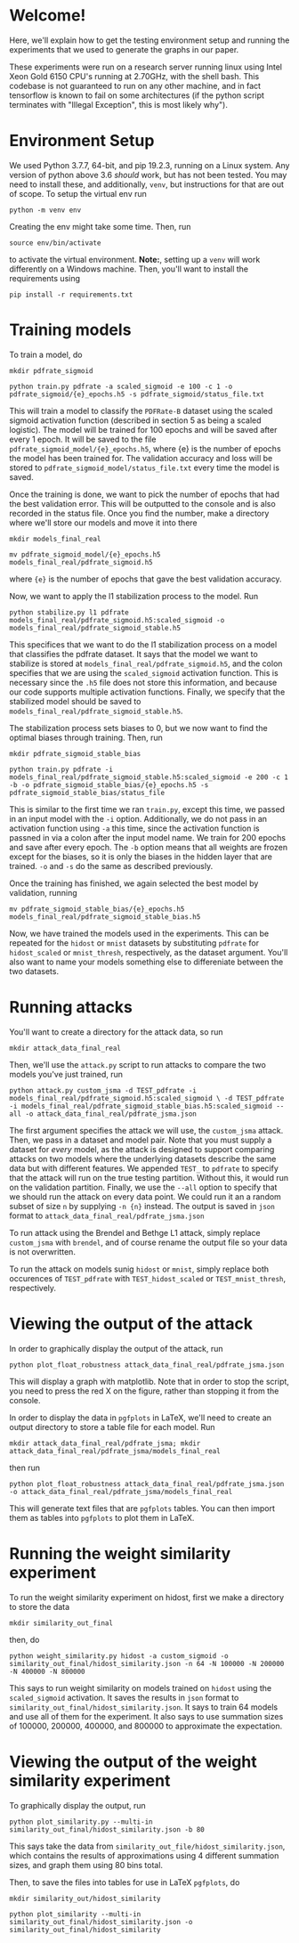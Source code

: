 # Welcome!
Here, we'll explain how to get the testing environment setup and running the experiments that we used to generate the graphs in our paper.

These experiments were run on a research server running linux using Intel Xeon Gold 6150 CPU's running at 2.70GHz, with the shell bash.
This codebase is not guaranteed to run on
any other machine, and in fact tensorflow is known to fail on some architectures (if the python script terminates with "Illegal Exception", this
is most likely why").

# Environment Setup
We used Python 3.7.7, 64-bit, and pip 19.2.3, running on a Linux system. Any version of python above 3.6 _should_ work, but has not been tested. You may need to install these, and
additionally, `venv`, but instructions for that are out of scope.
To setup the virtual env run

`python -m venv env`

Creating the env might take some time. Then, run

`source env/bin/activate`

to activate the virtual environment. **Note:**, setting up a `venv` will work differently on a Windows machine. Then, you'll want to install the requirements using

`pip install -r requirements.txt`

# Training models
To train a model, do

`mkdir pdfrate_sigmoid`

`python train.py pdfrate -a scaled_sigmoid -e 100 -c 1 -o pdfrate_sigmoid/{e}_epochs.h5 -s pdfrate_sigmoid/status_file.txt`

This will train a model to classify the `PDFRate-B` dataset using the scaled sigmoid activation function (described in section 5 as being a scaled logistic).
The model will be trained for 100 epochs and will be saved after every 1 epoch. It will be saved to the file `pdfrate_sigmoid_model/{e}_epochs.h5`, where {e}
is the number of epochs the model has been trained for. The validation accuracy and loss will be stored to `pdfrate_sigmoid_model/status_file.txt` every
time the model is saved.

Once the training is done, we want to pick the number of epochs that had the best validation error. This will be outputted to the console and is
also recorded in the status file. Once you find the number, make a directory where we'll store our models and move it into there

`mkdir models_final_real`

`mv pdfrate_sigmoid_model/{e}_epochs.h5 models_final_real/pdfrate_sigmoid.h5`

where `{e}` is the number of epochs that gave the best validation accuracy.

Now, we want to apply the l1 stabilization process to the model. Run

`python stabilize.py l1 pdfrate models_final_real/pdfrate_sigmoid.h5:scaled_sigmoid -o models_final_real/pdfrate_sigmoid_stable.h5`

This specifices that we want to do the l1 stabilization process on a model that classifies the pdfrate dataset. It says that the model we want to stabilize is stored at
`models_final_real/pdfrate_sigmoid.h5`, and the colon specifies that we are using the `scaled_sigmoid` activation function. This is necessary since the `.h5` file
does not store this information, and because our code supports multiple activation functions. Finally, we specify that the stabilized model should be saved to
`models_final_real/pdfrate_sigmoid_stable.h5`.

The stabilization process sets biases to 0, but we now want to find the optimal biases through training. Then, run

`mkdir pdfrate_sigmoid_stable_bias`

`python train.py pdfrate -i models_final_real/pdfrate_sigmoid_stable.h5:scaled_sigmoid -e 200 -c 1 -b -o pdfrate_sigmoid_stable_bias/{e}_epochs.h5 -s pdfrate_sigmoid_stable_bias/status_file`

This is similar to the first time we ran `train.py`, except this time, we passed in an input model with the `-i` option. Additionally, we do not pass in an activation
function using `-a` this time, since the activation function is passned in via a colon after the input model name. We train for 200 epochs and save after every epoch. The `-b` option means that all weights are frozen except for the biases, so it is only the biases in the hidden layer that are trained. `-o` and `-s` do the same as described previously.

Once the training has finished, we again selected the best model by validation, running

`mv pdfrate_sigmoid_stable_bias/{e}_epochs.h5 models_final_real/pdfrate_sigmoid_stable_bias.h5`

Now, we have trained the models used in the experiments. This can be repeated for the `hidost` or `mnist` datasets by substituting `pdfrate` for
`hidost_scaled` or `mnist_thresh`, respectively, as the dataset argument.
You'll also want to name your models something else to differeniate between the two datasets.

# Running attacks

You'll want to create a directory for the attack data, so run

`mkdir attack_data_final_real`

Then, we'll use the `attack.py` script to run attacks to compare the two models you've just trained, run

`python attack.py custom_jsma -d TEST_pdfrate -i models_final_real/pdfrate_sigmoid.h5:scaled_sigmoid \
     -d TEST_pdfrate -i models_final_real/pdfrate_sigmoid_stable_bias.h5:scaled_sigmoid
     --all -o attack_data_final_real/pdfrate_jsma.json` 

The first argument specifies the attack we will use, the `custom_jsma` attack. Then, we pass in a dataset and model pair. Note that you must supply
a dataset for *every* model, as the attack is designed to support comparing attacks on two models where the underlying datasets describe the same data
but with different features. We appended `TEST_` to `pdfrate` to specify that the attack will run on the true testing partition.
Without this, it would run on the validation partition. Finally, we use the `--all` option to specify that we should run the attack on every data point.
We could run it an a random subset of size `n` by supplying `-n {n}` instead. The output is saved in `json` format to `attack_data_final_real/pdfrate_jsma.json`

To run attack using the Brendel and Bethge L1 attack, simply replace `custom_jsma` with `brendel`, and of course rename the output file so your data is not overwritten.

To run the attack on models sunig `hidost` or `mnist`, simply replace both occurences of `TEST_pdfrate` with `TEST_hidost_scaled` or `TEST_mnist_thresh`, respectively.

# Viewing the output of the attack

In order to graphically display the output of the attack, run

`python plot_float_robustness attack_data_final_real/pdfrate_jsma.json`

This will display a graph with matplotlib. Note that in order to stop the script, you need to press the red X on the figure, rather than stopping it from the console.

In order to display the data in `pgfplots` in LaTeX, we'll need to create an output directory to store a table file for each model. Run

`mkdir attack_data_final_real/pdfrate_jsma; mkdir attack_data_final_real/pdfrate_jsma/models_final_real`

then run

`python plot_float_robustness attack_data_final_real/pdfrate_jsma.json -o attack_data_final_real/pdfrate_jsma/models_final_real`

This will generate text files that are `pgfplots` tables. You can then import them as tables into `pgfplots` to plot them in LaTeX.

# Running the weight similarity experiment

To run the weight similarity experiment on hidost, first we make a directory to store the data

`mkdir similarity_out_final`

then, do

`python weight_similarity.py hidost -a custom_sigmoid -o similarity_out_final/hidost_similarity.json -n 64 -N 100000 -N 200000 -N 400000 -N 800000`

This says to run weight similarity on models trained on `hidost` using the `scaled_sigmoid` activation. It saves the results in `json` format to `similarity_out_final/hidost_similarity.json`. It says to train 64 models and use all of them for the experiment. It also says to use summation sizes of 100000, 200000, 400000, and 800000 to approximate the expectation.

# Viewing the output of the weight similarity experiment

To graphically display the output, run

`python plot_similarity.py --multi-in similarity_out_final/hidost_similarity.json -b 80`

This says take the data from `similarity_out_file/hidost_similarity.json`, which contains the results of approximations using 4 different summation sizes,
and graph them using 80 bins total.

Then, to save the files into tables for use in LaTeX `pgfplots`, do

`mkdir similarity_out/hidost_similarity`

`python plot_similarity --multi-in similarity_out_final/hidost_similarity.json -o similarity_out_final/hidost_similarity`












